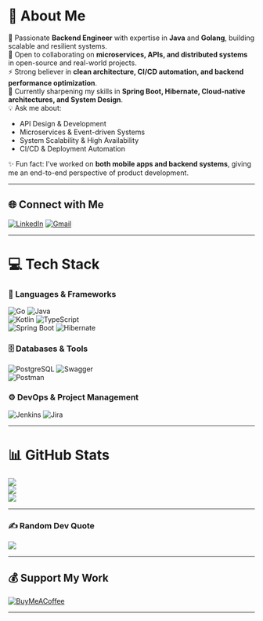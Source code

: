 # 💫 About Me  
🚀 Passionate **Backend Engineer** with expertise in **Java** and **Golang**, building scalable and resilient systems.  
🤝 Open to collaborating on **microservices, APIs, and distributed systems** in open-source and real-world projects.  
⚡ Strong believer in **clean architecture, CI/CD automation, and backend performance optimization**.  
🌱 Currently sharpening my skills in **Spring Boot, Hibernate, Cloud-native architectures, and System Design**.  
💡 Ask me about:  
- API Design & Development  
- Microservices & Event-driven Systems  
- System Scalability & High Availability  
- CI/CD & Deployment Automation  

✨ Fun fact: I’ve worked on **both mobile apps and backend systems**, giving me an end-to-end perspective of product development.  

---

## 🌐 Connect with Me  
[![LinkedIn](https://img.shields.io/badge/LinkedIn-%230077B5.svg?style=for-the-badge&logo=linkedin&logoColor=white)](https://linkedin.com/in/shashwat-shukla01)   [![Gmail](https://img.shields.io/badge/Email-D14836.svg?style=for-the-badge&logo=gmail&logoColor=white)](mailto:shashwatshukla.dev@gmail.com)  

---

# 💻 Tech Stack  
### 🚀 Languages & Frameworks  
![Go](https://img.shields.io/badge/Go-%2300ADD8.svg?style=for-the-badge&logo=go&logoColor=white)   ![Java](https://img.shields.io/badge/Java-%23ED8B00.svg?style=for-the-badge&logo=openjdk&logoColor=white)  
![Kotlin](https://img.shields.io/badge/Kotlin-%237F52FF.svg?style=for-the-badge&logo=kotlin&logoColor=white)  ![TypeScript](https://img.shields.io/badge/TypeScript-%23007ACC.svg?style=for-the-badge&logo=typescript&logoColor=white)  
![Spring Boot](https://img.shields.io/badge/Spring%20Boot-%236DB33F.svg?style=for-the-badge&logo=spring&logoColor=white)   ![Hibernate](https://img.shields.io/badge/Hibernate-59666C?style=for-the-badge&logo=hibernate&logoColor=white)  

### 🗄️ Databases & Tools  
![PostgreSQL](https://img.shields.io/badge/Postgres-%23316192.svg?style=for-the-badge&logo=postgresql&logoColor=white)   ![Swagger](https://img.shields.io/badge/Swagger-%23Clojure.svg?style=for-the-badge&logo=swagger&logoColor=white)  
![Postman](https://img.shields.io/badge/Postman-FF6C37?style=for-the-badge&logo=postman&logoColor=white)  

### ⚙️ DevOps & Project Management  
![Jenkins](https://img.shields.io/badge/Jenkins-%232C5263.svg?style=for-the-badge&logo=jenkins&logoColor=white)   ![Jira](https://img.shields.io/badge/Jira-%230A0FFF.svg?style=for-the-badge&logo=jira&logoColor=white)  

---

# 📊 GitHub Stats  
![](https://github-readme-stats.vercel.app/api?username=shashwatshukla-dev&theme=tokyonight&hide_border=true&count_private=true&show_icons=true)  
![](https://github-readme-streak-stats.herokuapp.com/?user=shashwatshukla-dev&theme=tokyonight&hide_border=true)  
![](https://github-readme-stats.vercel.app/api/top-langs/?username=shashwatshukla-dev&theme=tokyonight&hide_border=true&layout=compact)  

---

### ✍️ Random Dev Quote  
![](https://quotes-github-readme.vercel.app/api?type=horizontal&theme=dark)  

---

## 💰 Support My Work  
[![BuyMeACoffee](https://img.shields.io/badge/☕%20Buy%20Me%20a%20Coffee-ffdd00?style=for-the-badge&logo=buy-me-a-coffee&logoColor=black)](https://buymeacoffee.com/shashwatshukla)  

---
